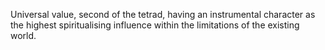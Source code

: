 Universal value, second of the tetrad, having an instrumental character as the highest spiritualising influence within the limitations of the existing world. 